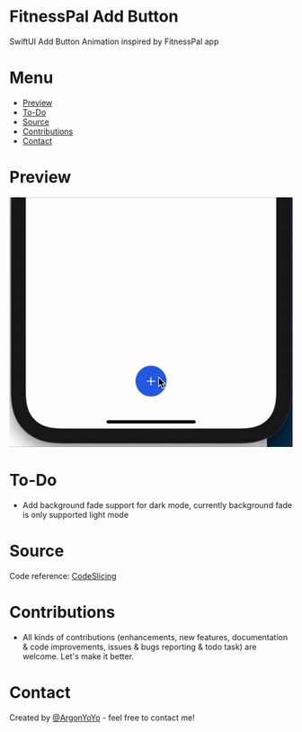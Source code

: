 # FitnessPal Add Button
SwiftUI Add Button Animation inspired by FitnessPal app


# Menu
* [Preview](#preview)
* [To-Do](#to-do)
* [Source](#source)
* [Contributions](#contributions)
* [Contact](#contact)

# Preview

![](ReadmeSource/FitnessPalAddButton.gif)


# To-Do
* Add background fade support for dark mode, currently background fade is only supported light mode


# Source
Code reference: [CodeSlicing](https://www.youtube.com/channel/UCakreohbcr3Xcrlc6qbbbVA)


# Contributions

* All kinds of contributions (enhancements, new features, documentation & code improvements, issues & bugs reporting & todo task) are welcome. Let's make it better.

# Contact
Created by [@ArgonYoYo](https://twitter.com/ArgonYoYo) - feel free to contact me!
